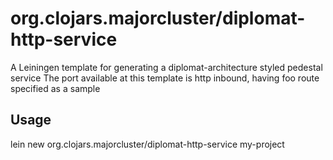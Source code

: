 # org.clojars.majorcluster/diplomat-http-service

A Leiningen template for generating a diplomat-architecture styled pedestal service
The port available at this template is http inbound, having foo route specified as a sample

## Usage

lein new org.clojars.majorcluster/diplomat-http-service my-project
